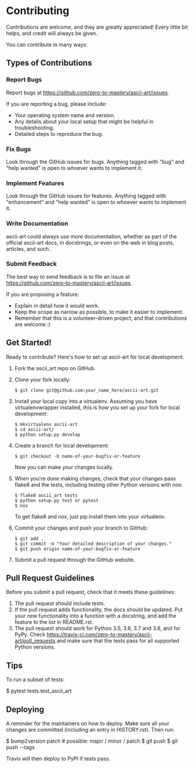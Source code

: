 Contributing
============

Contributions are welcome, and they are greatly appreciated! Every little bit helps, and credit will always be given.

You can contribute in many ways:

Types of Contributions
----------------------

### Report Bugs

Report bugs at <https://github.com/zero-to-mastery/ascii-art/issues>.

If you are reporting a bug, please include:

-   Your operating system name and version.
-   Any details about your local setup that might be helpful in troubleshooting.
-   Detailed steps to reproduce the bug.

### Fix Bugs

Look through the GitHub issues for bugs. Anything tagged with "bug" and "help wanted" is open to whoever wants to implement it.

### Implement Features

Look through the GitHub issues for features. Anything tagged with "enhancement" and "help wanted" is open to whoever wants to implement it.

### Write Documentation

ascii-art could always use more documentation, whether as part of the official ascii-art docs, in docstrings, or even on the web in blog posts, articles, and such.

### Submit Feedback

The best way to send feedback is to file an issue at <https://github.com/zero-to-mastery/ascii-art/issues>.

If you are proposing a feature:

-   Explain in detail how it would work.
-   Keep the scope as narrow as possible, to make it easier to implement.
-   Remember that this is a volunteer-driven project, and that contributions are welcome :)

Get Started!
------------

Ready to contribute? Here's how to set up ascii\-art for local development.

1.  Fork the ascii\_art repo on GitHub.
2.  Clone your fork locally:

        $ git clone git@github.com:your_name_here/ascii-art.git

3.  Install your local copy into a virtualenv. Assuming you have virtualenvwrapper installed, this is how you set up your fork for local development:

        $ mkvirtualenv ascii-art
        $ cd ascii-art/
        $ python setup.py develop

4.  Create a branch for local development:

        $ git checkout -b name-of-your-bugfix-or-feature

    Now you can make your changes locally.

5.  When you're done making changes, check that your changes pass flake8 and the tests, including testing other Python versions with nox:

        $ flake8 ascii_art tests
        $ python setup.py test or pytest
        $ nox

    To get flake8 and nox, just pip install them into your virtualenv.

6.  Commit your changes and push your branch to GitHub:

        $ git add .
        $ git commit -m "Your detailed description of your changes."
        $ git push origin name-of-your-bugfix-or-feature

7.  Submit a pull request through the GitHub website.

Pull Request Guidelines
-----------------------

Before you submit a pull request, check that it meets these guidelines:

1.  The pull request should include tests.
2.  If the pull request adds functionality, the docs should be updated. Put your new functionality into a function with a docstring, and add the feature to the list in README.rst.
3.  The pull request should work for Python 3.5, 3.6, 3.7 and 3.8, and for PyPy. Check <https://travis-ci.com/zero-to-mastery/ascii-art/pull_requests> and make sure that the tests pass for all supported Python versions.

Tips
----

To run a subset of tests:

\$ pytest tests.test\_ascii\_art

Deploying
---------

A reminder for the maintainers on how to deploy. Make sure all your changes are committed (including an entry in HISTORY.rst). Then run:

\$ bump2version patch \# possible: major / minor / patch \$ git push \$ git push --tags

Travis will then deploy to PyPI if tests pass.
